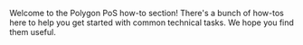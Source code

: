 Welcome to the Polygon PoS how-to section! There's a bunch of how-tos here to help you get started with common technical tasks. We hope you find them useful.
